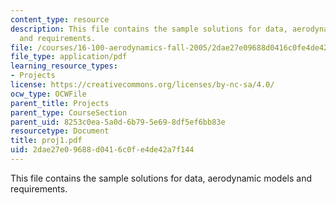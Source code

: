 ```yaml
---
content_type: resource
description: This file contains the sample solutions for data, aerodynamic models
  and requirements.
file: /courses/16-100-aerodynamics-fall-2005/2dae27e09688d0416c0fe4de42a7f144_proj1.pdf
file_type: application/pdf
learning_resource_types:
- Projects
license: https://creativecommons.org/licenses/by-nc-sa/4.0/
ocw_type: OCWFile
parent_title: Projects
parent_type: CourseSection
parent_uid: 8253c0ea-5a0d-6b79-5e69-8df5ef6bb83e
resourcetype: Document
title: proj1.pdf
uid: 2dae27e0-9688-d041-6c0f-e4de42a7f144
---
```

This file contains the sample solutions for data, aerodynamic models and requirements.